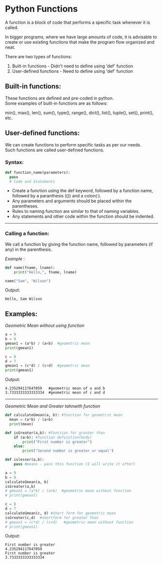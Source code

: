 # Python Functions
A function is a block of code that performs a specific task whenever it is called. 

In bigger programs, where we have large amounts of code, it is advisable to create or use existing functions that make the program flow organized and neat.

There are two types of functions:

1. Built-in functions - Didn't need to define using 'def' function
2. User-defined functions - Need to define using 'def' function

## Built-in functions:
These functions are defined and pre-coded in python.\
Some examples of built-in functions are as follows:

min(), max(), len(), sum(), type(), range(), dict(), list(), tuple(), set(), print(), etc.

## User-defined functions:
We can create functions to perform specific tasks as per our needs.\
Such functions are called user-defined functions.

### Syntax:
```python
def function_name(parameters):
  pass
  # Code and Statements
```

 - Create a function using the def keyword, followed by a function name, followed by a paranthesis (()) and a colon(:).
 - Any parameters and arguments should be placed within the parentheses.
 - Rules to naming function are similar to that of naming variables.
 - Any statements and other code within the function should be indented.

---
### Calling a function:
We call a function by giving the function name, followed by parameters (if any) in the parenthesis.

*Example* :
```python
def name(fname, lname):
    print("Hello,", fname, lname)

name("Sam", "Wilson")
```

Output:
```
Hello, Sam Wilson
```


## Examples:
*Geometric Mean without using function*
```python
a = 9
b = 8
gmean1 = (a*b) / (a+b)  #geometric mean
print(gmean1)

c = 8
d = 7
gmean1 = (c*d) / (c+d)  #geometric mean
print(gmean1)
```

Output:
```
4.235294117647059   #geometric mean of a and b
3.7333333333333334  #geometric mean of c and d
```
---

*Geometric Mean and Greater tahnwith function*
```python
def calculateGmean(a, b): #function for geometric mean
  mean = (a*b) / (a+b)
  print(mean)

def isGreater(a,b): #function for greater than
    if (a>b): #function definition(body)
        print("First number is greater")
    else:
        print("Second number is greater or equal")

def islesser(a,b):
    pass #means - pass this function (I will write it after)

a = 9
b = 8
calculateGmean(a, b)
isGreater(a,b)
# gmean1 = (a*b) / (a+b)  #geometric mean without function
# print(gmean1)

c = 8
d = 7
calculateGmean(c, d) #short form for geometric mean
isGreater(c,d)  #shortform for greater than
# gmean1 = (c*d) / (c+d)   #geometric mean without function
# print(gmean1)
```

Output:
```
First number is greater
4.235294117647059      
First number is greater
3.7333333333333334 
```
